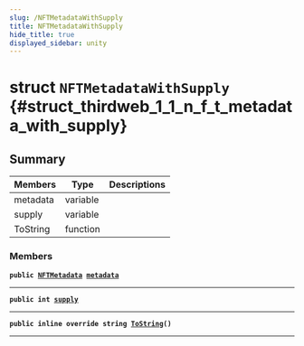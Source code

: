```yaml
---
slug: /NFTMetadataWithSupply
title: NFTMetadataWithSupply
hide_title: true
displayed_sidebar: unity
---
```


# struct `NFTMetadataWithSupply` {#struct_thirdweb_1_1_n_f_t_metadata_with_supply}

## Summary

| Members  | Type     | Descriptions |
| -------- | -------- | ------------ |
| metadata | variable |              |
| supply   | variable |              |
| ToString | function |              |

### Members

**`public `[`NFTMetadata`](docs/unity/NFTMetadata.md#struct_thirdweb_1_1_n_f_t_metadata)` `[`metadata`](#struct_thirdweb_1_1_n_f_t_metadata_with_supply_1a9a54a32ca68fd73dc71d86519616284d)**

---

**`public int `[`supply`](#struct_thirdweb_1_1_n_f_t_metadata_with_supply_1a35da0453addd6dd8533f0bc5849052ff)**

---

**`public inline override string `[`ToString`](#struct_thirdweb_1_1_n_f_t_metadata_with_supply_1ac7aba7d3efbaf8eb3dd52b34c0e10dfa)`()`**

---
